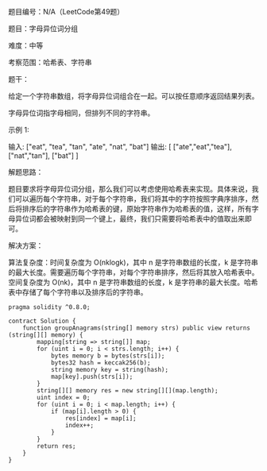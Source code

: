题目编号：N/A（LeetCode第49题）

题目：字母异位词分组

难度：中等

考察范围：哈希表、字符串

题干：

给定一个字符串数组，将字母异位词组合在一起。可以按任意顺序返回结果列表。

字母异位词指字母相同，但排列不同的字符串。

示例 1:

输入: ["eat", "tea", "tan", "ate", "nat", "bat"]
输出:
[
  ["ate","eat","tea"],
  ["nat","tan"],
  ["bat"]
]

解题思路：

题目要求将字母异位词分组，那么我们可以考虑使用哈希表来实现。具体来说，我们可以遍历每个字符串，对于每个字符串，我们将其中的字符按照字典序排序，然后将排序后的字符串作为哈希表的键，原始字符串作为哈希表的值，这样，所有字母异位词都会被映射到同一个键上，最终，我们只需要将哈希表中的值取出来即可。

解决方案：

算法复杂度：时间复杂度为 O(nklogk)，其中 n 是字符串数组的长度，k 是字符串的最大长度。需要遍历每个字符串，对每个字符串排序，然后将其放入哈希表中。空间复杂度为 O(nk)，其中 n 是字符串数组的长度，k 是字符串的最大长度。哈希表中存储了每个字符串以及排序后的字符串。

```solidity
pragma solidity ^0.8.0;

contract Solution {
    function groupAnagrams(string[] memory strs) public view returns (string[][] memory) {
        mapping[string => string[]] map;
        for (uint i = 0; i < strs.length; i++) {
            bytes memory b = bytes(strs[i]);
            bytes32 hash = keccak256(b);
            string memory key = string(hash);
            map[key].push(strs[i]);
        }
        string[][] memory res = new string[][](map.length);
        uint index = 0;
        for (uint i = 0; i < map.length; i++) {
            if (map[i].length > 0) {
                res[index] = map[i];
                index++;
            }
        }
        return res;
    }
}
```